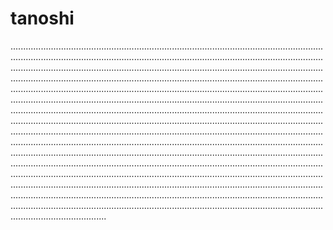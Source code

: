 # tanoshi
......................................................................................................................................................................................................................................................................................................................................................................................................................................................................................................................................................................................................................................................................................................................................................................................................................................................................................................................................................................................................................................................................................................................................................................................................................................................................................................................................................................................................................................................................................................................................................................................................................................................................................................................................................................................................................................................................................................................................................................................................................................................................................................